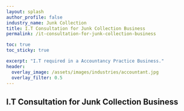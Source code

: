 ```yaml
---
layout: splash 
author_profile: false 
industry_name: Junk Collection
title: I.T Consultation for Junk Collection Business
permalink: /it-consultation-for-junk-collection-business

toc: true
toc_sticky: true

excerpt: "I.T required in a Accountancy Practice Business."
header:
  overlay_image: /assets/images/industries/accountant.jpg
  overlay_filter: 0.5 
---
```


## I.T Consultation for Junk Collection Business